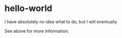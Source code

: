 # hello-world
I have absolutely no idea what to do, but I will eventually

See above for more information. 
